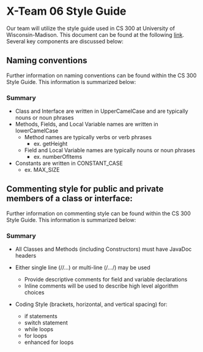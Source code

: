 # X-Team 06 Style Guide

Our team will utilize the style guide used in CS 300 at University of Wisconsin-Madison. This document can be found at the following <a href="http://cs300-www.cs.wisc.edu/wp/index.php/2017/08/15/cs300-java-style-guide/">link</a>. Several key components are discussed below:

## Naming conventions

Further information on naming conventions can be found within the CS 300 Style Guide. This information is summarized below:

### Summary
* Class and Interface are written in UpperCamelCase and are typically nouns or noun phrases
* Methods, Fields, and Local Variable names are written in lowerCamelCase
  * Method names are typically verbs or verb phrases
    * ex. getHeight
  * Field and Local Variable names are typically nouns or noun phrases
    * ex. numberOfItems
* Constants are written in CONSTANT_CASE
  * ex. MAX_SIZE

## Commenting style for public and private members of a class or interface:

Further information on commenting style can be found within the CS 300 Style Guide. This information is summarized below:

### Summary

* All Classes and Methods (including Constructors) must have JavaDoc headers
* Either single line (//...) or multi-line (/*...*/) may be used
  * Provide descriptive comments for field and variable declarations
  * Inline comments will be used to describe high level algorithm choices
  
* Coding Style (brackets, horizontal, and vertical spacing) for:
  * if statements
  * switch statement
  * while loops
  * for loops
  * enhanced for loops
